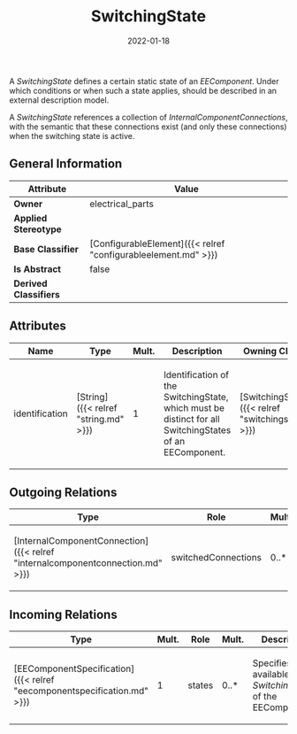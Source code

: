 ﻿---
title: SwitchingState
toc: false
type: specs
date: "2022-01-18"
draft: false
specification: VEC
version: 1.2.2
documentType: "Recommendation"
elementType: Class
classes:
  - SwitchingState
menu_name: vec-1.2.2
---
<p> A <i>SwitchingState</i> defines a certain static state of an <i>EEComponent</i>. Under which conditions or when such a state applies, should be described in an external description model.     </p>      <p> A <i>SwitchingState</i> references a collection of <i>InternalComponentConnections</i>, with the semantic that these connections exist (and only these connections) when the switching state is active.      </p>

## General Information

| Attribute               | Value |
|-------------------------|-------|
| **Owner**               | electrical_parts |
| **Applied Stereotype**  |   |
| **Base Classifier**     | [ConfigurableElement]({{< relref "configurableelement.md" >}})<br/>  |
| **Is Abstract**         | false |
| **Derived Classifiers** |   |

## Attributes
|  Name  |  Type  |  Mult.  |  Description  |  Owning Classifier  |
|--------|--------|---------|---------------|--------------|
|identification | [String]({{< relref "string.md" >}}) | 1 | <p> Identification of the SwitchingState, which must be distinct for all SwitchingStates of an EEComponent.      </p> | [SwitchingState]({{< relref "switchingstate.md" >}}) |

## Outgoing Relations
|    Type  |   Role   |   Mult.   |   Mult.   |   Description   |
|----------|----------|-----------|-----------|-----------------|
| [InternalComponentConnection]({{< relref "internalcomponentconnection.md" >}}) | switchedConnections | 0..* | 0..* | <p> Specifies the <i>InternalComponentConnections</i> that are switched by this <i>SwitchingState.</i>      </p> |
##  Incoming Relations
|    Type  |   Mult.  |   Role    |   Mult.   |   Description  |
|----------|----------|-----------|-----------|----------------|
| [EEComponentSpecification]({{< relref "eecomponentspecification.md" >}}) | 1 | states | 0..* | <p> Specifies the available <i>SwitchingStates</i> of the EEComponent.      </p> |

